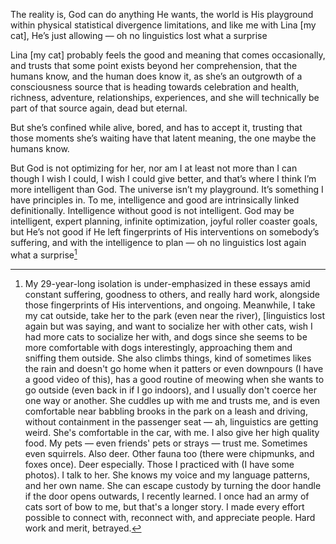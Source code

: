 The reality is, God can do anything He wants, the world is His playground within physical statistical divergence limitations, and like me with Lina [my cat], He’s just allowing — oh no linguistics lost what a surprise

Lina [my cat] probably feels the good and meaning that comes occasionally, and trusts that some point exists beyond her comprehension, that the humans know, and the human does know it, as she’s an outgrowth of a consciousness source that is heading towards celebration and health, richness, adventure, relationships, experiences, and she will technically be part of that source again, dead but eternal. 

But she’s confined while alive, bored, and has to accept it, trusting that those moments she’s waiting have that latent meaning, the one maybe the humans know.

But God is not optimizing for her, nor am I at least not more than I can though I wish I could, I wish I could give better, and that’s where I think I’m more intelligent than God. The universe isn’t my playground. It’s something I have principles in. To me, intelligence and good are intrinsically linked definitionally. Intelligence without good is not intelligent. God may be intelligent, expert planning, infinite optimization, joyful roller coaster goals, but He’s not good if He left fingerprints of His interventions on somebody’s suffering, and with the intelligence to plan — oh no linguistics lost again what a surprise[^1]

[^1]: My 29-year-long isolation is under-emphasized in these essays amid constant suffering, goodness to others, and really hard work, alongside those fingerprints of His interventions, and ongoing. Meanwhile, I take my cat outside, take her to the park (even near the river), [linguistics lost again but was saying, and want to socialize her with other cats, wish I had more cats to socialize her with, and dogs since she seems to be more comfortable with dogs interestingly, approaching them and sniffing them outside. She also climbs things, kind of sometimes likes the rain and doesn't go home when it patters or even downpours (I have a good video of this), has a good routine of meowing when she wants to go outside (even back in if I go indoors), and I usually don't coerce her one way or another. She cuddles up with me and trusts me, and is even comfortable near babbling brooks in the park on a leash and driving, without containment in the passenger seat — ah, linguistics are getting weird. She's comfortable in the car, with me. I also give her high quality food. My pets — even friends' pets or strays — trust me. Sometimes even squirrels. Also deer. Other fauna too (there were chipmunks, and foxes once). Deer especially. Those I practiced with (I have some photos). I talk to her. She knows my voice and my language patterns, and her own name. She can escape custody by turning the door handle if the door opens outwards, I recently learned. I once had an army of cats sort of bow to me, but that's a longer story. I made every effort possible to connect with, reconnect with, and appreciate people. Hard work and merit, betrayed.
